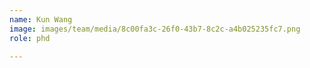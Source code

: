 ```yaml
---
name: Kun Wang
image: images/team/media/8c00fa3c-26f0-43b7-8c2c-a4b025235fc7.png
role: phd

---
```



